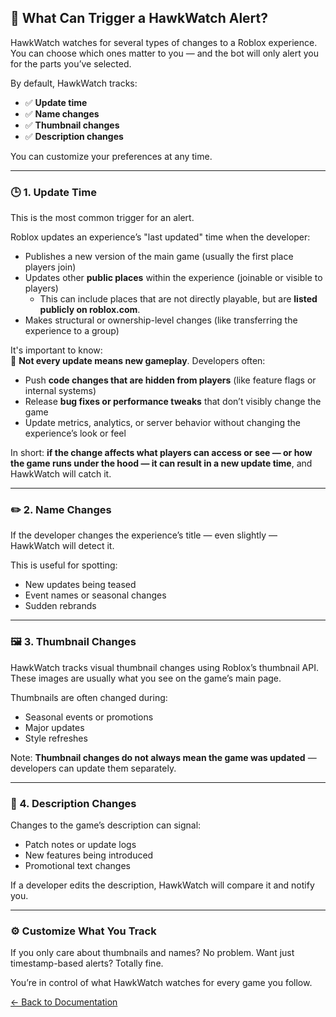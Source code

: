 
## 🔔 What Can Trigger a HawkWatch Alert?

HawkWatch watches for several types of changes to a Roblox experience. You can choose which ones matter to you — and the bot will only alert you for the parts you’ve selected.

By default, HawkWatch tracks:

- ✅ **Update time**
- ✅ **Name changes**
- ✅ **Thumbnail changes**
- ✅ **Description changes**

You can customize your preferences at any time.

---

### 🕒 1. **Update Time**

This is the most common trigger for an alert.

Roblox updates an experience’s "last updated" time when the developer:
- Publishes a new version of the main game (usually the first place players join)
- Updates other **public places** within the experience (joinable or visible to players)
  - This can include places that are not directly playable, but are **listed publicly on roblox.com**.
- Makes structural or ownership-level changes (like transferring the experience to a group)

It's important to know:  
🔹 **Not every update means new gameplay**. Developers often:
- Push **code changes that are hidden from players** (like feature flags or internal systems)
- Release **bug fixes or performance tweaks** that don’t visibly change the game
- Update metrics, analytics, or server behavior without changing the experience’s look or feel

In short: **if the change affects what players can access or see — or how the game runs under the hood — it can result in a new update time**, and HawkWatch will catch it.


---

### ✏️ 2. **Name Changes**

If the developer changes the experience’s title — even slightly — HawkWatch will detect it.

This is useful for spotting:
- New updates being teased
- Event names or seasonal changes
- Sudden rebrands


---

### 🖼️ 3. **Thumbnail Changes**

HawkWatch tracks visual thumbnail changes using Roblox’s thumbnail API. These images are usually what you see on the game’s main page.

Thumbnails are often changed during:
- Seasonal events or promotions
- Major updates
- Style refreshes

Note: **Thumbnail changes do not always mean the game was updated** — developers can update them separately.

---

### 📄 4. **Description Changes**

Changes to the game’s description can signal:
- Patch notes or update logs
- New features being introduced
- Promotional text changes

If a developer edits the description, HawkWatch will compare it and notify you.

---

### ⚙️ Customize What You Track

If you only care about thumbnails and names? No problem.
Want just timestamp-based alerts? Totally fine.

You’re in control of what HawkWatch watches for every game you follow.

[← Back to Documentation](index.md)
